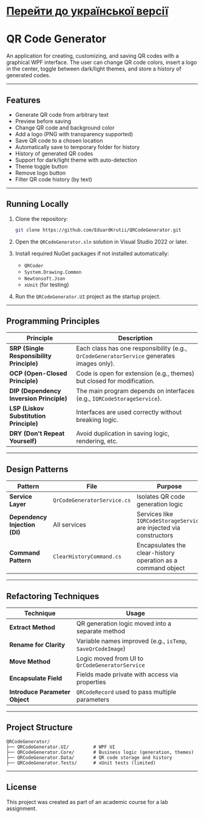 ﻿# [Перейти до української версії](README.md)

# QR Code Generator

An application for creating, customizing, and saving QR codes with a graphical WPF interface. The user can change QR code colors, insert a logo in the center, toggle between dark/light themes, and store a history of generated codes.

---

## Features

* Generate QR code from arbitrary text
* Preview before saving
* Change QR code and background color
* Add a logo (PNG with transparency supported)
* Save QR code to a chosen location
* Automatically save to temporary folder for history
* History of generated QR codes
* Support for dark/light theme with auto-detection
* Theme toggle button
* Remove logo button
* Filter QR code history (by text)

---

## Running Locally

1. Clone the repository:

   ```bash
   git clone https://github.com/EduardKrutii/QRCodeGenerator.git
   ```

2. Open the `QRCodeGenerator.sln` solution in Visual Studio 2022 or later.

3. Install required NuGet packages if not installed automatically:

   * `QRCoder`
   * `System.Drawing.Common`
   * `Newtonsoft.Json`
   * `xUnit` (for testing)

4. Run the `QRCodeGenerator.UI` project as the startup project.

---

## Programming Principles

| Principle                                 | Description                                                                               |
| ----------------------------------------- | ----------------------------------------------------------------------------------------- |
| **SRP (Single Responsibility Principle)** | Each class has one responsibility (e.g., `QrCodeGeneratorService` generates images only). |
| **OCP (Open-Closed Principle)**           | Code is open for extension (e.g., themes) but closed for modification.                    |
| **DIP (Dependency Inversion Principle)**  | The main program depends on interfaces (e.g., `IQRCodeStorageService`).                   |
| **LSP (Liskov Substitution Principle)**   | Interfaces are used correctly without breaking logic.                                     |
| **DRY (Don't Repeat Yourself)**           | Avoid duplication in saving logic, rendering, etc.                                        |

---

## Design Patterns

| Pattern                       | File                        | Purpose                                                             |
| ----------------------------- | --------------------------- | ------------------------------------------------------------------- |
| **Service Layer**             | `QrCodeGeneratorService.cs` | Isolates QR code generation logic                                   |
| **Dependency Injection (DI)** | All services                | Services like `IQRCodeStorageService` are injected via constructors |
| **Command Pattern**           | `ClearHistoryCommand.cs`    | Encapsulates the clear-history operation as a command object        |

---

## Refactoring Techniques

| Technique                      | Usage                                                       |
| ------------------------------ | ----------------------------------------------------------- |
| **Extract Method**             | QR generation logic moved into a separate method            |
| **Rename for Clarity**         | Variable names improved (e.g., `isTemp`, `SaveQrCodeImage`) |
| **Move Method**                | Logic moved from UI to `QrCodeGeneratorService`             |
| **Encapsulate Field**          | Fields made private with access via properties              |
| **Introduce Parameter Object** | `QRCodeRecord` used to pass multiple parameters             |

---

## Project Structure

```
QRCodeGenerator/
├── QRCodeGenerator.UI/         # WPF UI
├── QRCodeGenerator.Core/       # Business logic (generation, themes)
├── QRCodeGenerator.Data/       # QR code storage and history
├── QRCodeGenerator.Tests/      # xUnit tests (limited)
```

---

## License

This project was created as part of an academic course for a lab assignment.
